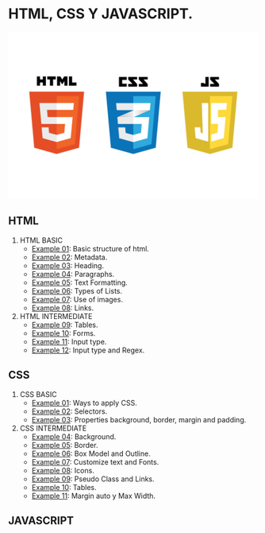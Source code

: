 # HTML, CSS Y JAVASCRIPT.

![HCJ](./Recursos/javascript-vs-html-vs-css-1024x683.jpg)

## HTML

1. HTML BASIC
   - [Example 01](HTML/Example_01.html): Basic structure of html.
   - [Example 02](HTML/Example_02.html): Metadata.
   - [Example 03](HTML/Example_03.html): Heading.
   - [Example 04](HTML/Example_04.html): Paragraphs.
   - [Example 05](HTML/Example_05.html): Text Formatting.
   - [Example 06](HTML/Example_06.html): Types of Lists.
   - [Example 07](HTML/Example_07.html): Use of images.
   - [Example 08](HTML/Example_08.html): Links.
2. HTML INTERMEDIATE
   - [Example 09](HTML/Example_09.html): Tables.
   - [Example 10](HTML/Example_10.html): Forms.
   - [Example 11](HTML/Example_11.html): Input type.
   - [Example 12](HTML/Example_12.html): Input type and Regex.

## CSS

1. CSS BASIC
   - [Example 01](CSS/Example_01): Ways to apply CSS.
   - [Example 02](CSS/Example_02): Selectors.
   - [Example 03](CSS/Example_03): Properties background, border, margin and padding.
1. CSS INTERMEDIATE
   - [Example 04](CSS/Example_04): Background.
   - [Example 05](CSS/Example_05): Border.
   - [Example 06](CSS/Example_06): Box Model and Outline.
   - [Example 07](CSS/Example_07): Customize text and Fonts.
   - [Example 08](CSS/Example_08): Icons.
   - [Example 09](CSS/Example_09): Pseudo Class and Links.
   - [Example 10](CSS/Example_10): Tables.
   - [Example 11](CSS/Example_11): Margin auto y Max Width.

## JAVASCRIPT
